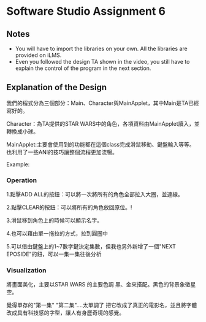 # Software Studio Assignment 6

## Notes
+ You will have to import the libraries on your own. All the libraries are provided on iLMS.
+ Even you followed the design TA shown in the video, you still have to explain the control of the program in the next section.

## Explanation of the Design

我們的程式分為三個部分：Main、Character與MainApplet，其中Main是TA已經寫好的。 

Character：為TA提供的STAR WARS中的角色，各項資料由MainApplet讀入，並轉換成小球。

MainApplet:主要會使用到的功能都在這個class完成滑鼠移動、鍵盤輸入等等。 也利用了一些ANI的技巧讓整個流程更加流暢。


Example:
### Operation
1.點擊ADD ALL的按鈕：可以將一次將所有的角色全部拉入大圈，並連線。

2.點擊CLEAR的按鈕：可以將所有的角色放回原位。!

3.滑鼠移到角色上的時候可以顯示名字。

4.也可以藉由單一拖拉的方式，拉到圓圈中

5.可以借由鍵盤上的1~7數字鍵決定集數，但我也另外新增了一個"NEXT EPOSIDE"的鈕，可以一集一集往後分析

### Visualization
將畫面美化，主要以STAR WARS 的主要色調 黑、金來搭配。黑色的背景象徵星空。

覺得單存的"第一集" "第二集"....太單調了 把它改成了真正的電影名，並且將字體改成具有科技感的字型，讓人有身歷奇境的感覺。
